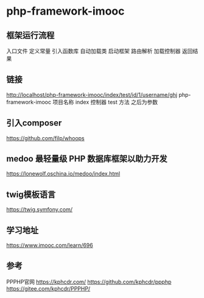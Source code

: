 # php-framework-imooc

## 框架运行流程

入口文件 定义常量 引入函数库 自动加载类 启动框架 路由解析 加载控制器 返回结果

## 链接

<http://localhost/php-framework-imooc/index/test/id/1/username/ghj>
php-framework-imooc 项目名称
index 控制器
test 方法
之后为参数

## 引入composer

<https://github.com/filp/whoops>

## medoo 最轻量级 PHP 数据库框架以助力开发

<https://lonewolf.oschina.io/medoo/index.html>

## twig模板语言

<https://twig.symfony.com/>

## 学习地址

<https://www.imooc.com/learn/696>

## 参考

PPPHP官网
<https://kphcdr.com/>
<https://github.com/kphcdr/ppphp>
<https://gitee.com/kphcdr/PPPHP/>
